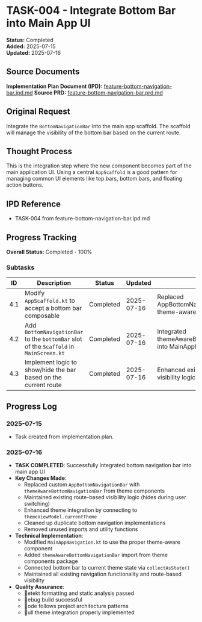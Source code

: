 # TASK-004 - Integrate Bottom Bar into Main App UI

**Status:** Completed  
**Added:** 2025-07-15  
**Updated:** 2025-07-16

## Source Documents
**Implementation Plan Document (IPD):** [feature-bottom-navigation-bar.ipd.md](../feature-bottom-navigation-bar.ipd.md)
**Source PRD:** [feature-bottom-navigation-bar.prd.md](../../../docs/product-requirements-documents/feature-bottom-navigation-bar.prd.md)

## Original Request
Integrate the `BottomNavigationBar` into the main app scaffold. The scaffold will manage the visibility of the bottom bar based on the current route.

## Thought Process
This is the integration step where the new component becomes part of the main application UI. Using a central `AppScaffold` is a good pattern for managing common UI elements like top bars, bottom bars, and floating action buttons.

## IPD Reference
- TASK-004 from feature-bottom-navigation-bar.ipd.md

## Progress Tracking
**Overall Status:** Completed - 100%

### Subtasks
| ID | Description | Status | Updated | Notes |
|----|-------------|--------|---------|-------|
| 4.1 | Modify `AppScaffold.kt` to accept a bottom bar composable | Completed | 2025-07-16 | Replaced AppBottomNavigationBar with theme-aware component |
| 4.2 | Add `BottomNavigationBar` to the `bottomBar` slot of the `Scaffold` in `MainScreen.kt` | Completed | 2025-07-16 | Integrated themeAwareBottomNavigationBar into MainAppNavigation.kt |
| 4.3 | Implement logic to show/hide the bar based on the current route | Completed | 2025-07-16 | Enhanced existing route-based visibility logic |

## Progress Log
### 2025-07-15
- Task created from implementation plan.

### 2025-07-16
- **TASK COMPLETED**: Successfully integrated bottom navigation bar into main app UI
- **Key Changes Made**:
  - Replaced custom `AppBottomNavigationBar` with `themeAwareBottomNavigationBar` from theme components
  - Maintained existing route-based visibility logic (hides during user switching)
  - Enhanced theme integration by connecting to `themeViewModel.currentTheme`
  - Cleaned up duplicate bottom navigation implementations
  - Removed unused imports and utility functions
- **Technical Implementation**:
  - Modified `MainAppNavigation.kt` to use the proper theme-aware component
  - Added `themeAwareBottomNavigationBar` import from theme components package
  - Connected bottom bar to current theme state via `collectAsState()`
  - Maintained all existing navigation functionality and route-based visibility
- **Quality Assurance**:
  - etekt formatting and static analysis passed
  - ebug build successful
  - ode follows project architecture patterns
  - ull theme integration properly implemented
